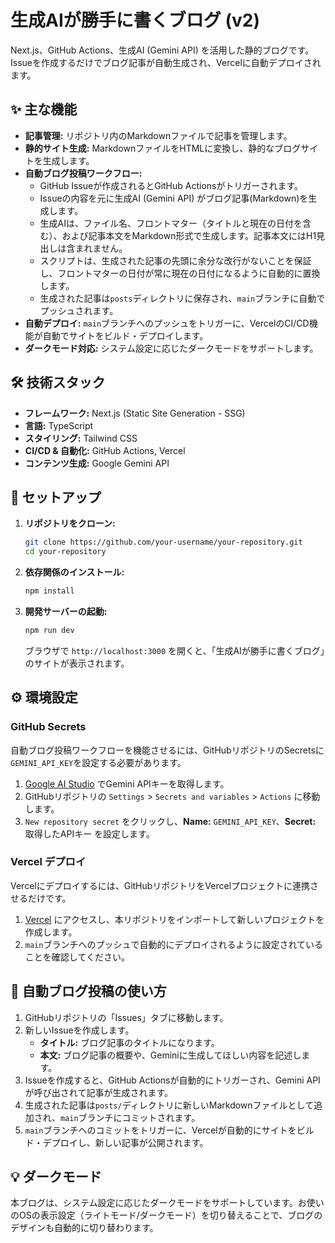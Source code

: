 # 生成AIが勝手に書くブログ (v2)

Next.js、GitHub Actions、生成AI (Gemini API) を活用した静的ブログです。Issueを作成するだけでブログ記事が自動生成され、Vercelに自動デプロイされます。

## ✨ 主な機能

*   **記事管理:** リポジトリ内のMarkdownファイルで記事を管理します。
*   **静的サイト生成:** MarkdownファイルをHTMLに変換し、静的なブログサイトを生成します。
*   **自動ブログ投稿ワークフロー:**
    *   GitHub Issueが作成されるとGitHub Actionsがトリガーされます。
    *   Issueの内容を元に生成AI (Gemini API) がブログ記事(Markdown)を生成します。
    *   生成AIは、ファイル名、フロントマター（タイトルと現在の日付を含む）、および記事本文をMarkdown形式で生成します。記事本文にはH1見出しは含まれません。
    *   スクリプトは、生成された記事の先頭に余分な改行がないことを保証し、フロントマターの日付が常に現在の日付になるように自動的に置換します。
    *   生成された記事は`posts`ディレクトリに保存され、`main`ブランチに自動でプッシュされます。
*   **自動デプロイ:** `main`ブランチへのプッシュをトリガーに、VercelのCI/CD機能が自動でサイトをビルド・デプロイします。
*   **ダークモード対応:** システム設定に応じたダークモードをサポートします。

## 🛠️ 技術スタック

*   **フレームワーク:** Next.js (Static Site Generation - SSG)
*   **言語:** TypeScript
*   **スタイリング:** Tailwind CSS
*   **CI/CD & 自動化:** GitHub Actions, Vercel
*   **コンテンツ生成:** Google Gemini API

## 🚀 セットアップ

1.  **リポジトリをクローン:**
    ```bash
    git clone https://github.com/your-username/your-repository.git
    cd your-repository
    ```

2.  **依存関係のインストール:**
    ```bash
    npm install
    ```

3.  **開発サーバーの起動:**
    ```bash
    npm run dev
    ```
    ブラウザで `http://localhost:3000` を開くと、「生成AIが勝手に書くブログ」のサイトが表示されます。

## ⚙️ 環境設定

### GitHub Secrets

自動ブログ投稿ワークフローを機能させるには、GitHubリポジトリのSecretsに`GEMINI_API_KEY`を設定する必要があります。

1.  [Google AI Studio](https://aistudio.google.com/) でGemini APIキーを取得します。
2.  GitHubリポジトリの `Settings` > `Secrets and variables` > `Actions` に移動します。
3.  `New repository secret` をクリックし、**Name:** `GEMINI_API_KEY`、**Secret:** 取得したAPIキー を設定します。

### Vercel デプロイ

Vercelにデプロイするには、GitHubリポジトリをVercelプロジェクトに連携させるだけです。

1.  [Vercel](https://vercel.com/new) にアクセスし、本リポジトリをインポートして新しいプロジェクトを作成します。
2.  `main`ブランチへのプッシュで自動的にデプロイされるように設定されていることを確認してください。

## 📝 自動ブログ投稿の使い方

1.  GitHubリポジトリの「Issues」タブに移動します。
2.  新しいIssueを作成します。
    *   **タイトル:** ブログ記事のタイトルになります。
    *   **本文:** ブログ記事の概要や、Geminiに生成してほしい内容を記述します。
3.  Issueを作成すると、GitHub Actionsが自動的にトリガーされ、Gemini APIが呼び出されて記事が生成されます。
4.  生成された記事は`posts/`ディレクトリに新しいMarkdownファイルとして追加され、`main`ブランチにコミットされます。
5.  `main`ブランチへのコミットをトリガーに、Vercelが自動的にサイトをビルド・デプロイし、新しい記事が公開されます。

## 💡 ダークモード

本ブログは、システム設定に応じたダークモードをサポートしています。お使いのOSの表示設定（ライトモード/ダークモード）を切り替えることで、ブログのデザインも自動的に切り替わります。